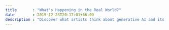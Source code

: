 ```yaml
---
title       : "What's Happening in the Real World?"
date        : 2019-12-23T20:17:01+06:00
description : "Discover what artists think about generative AI and its impact on their work. Explore their thoughts on authenticity, creativity, and the ethical implications of using this cutting-edge technology in art. Gain a unique perspective on the intersection of art and AI through their testimonials and get inspired by their innovative approach to creating."
---
```


